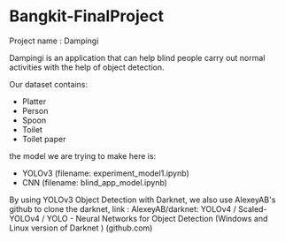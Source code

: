 # Bangkit-FinalProject
Project name : Dampingi

Dampingi is an application that can help blind people carry out normal activities with the help of object detection.

Our dataset contains:
- Platter
- Person
- Spoon
- Toilet
- Toilet paper

the model we are trying to make here is:
- YOLOv3 (filename: experiment_model1.ipynb)
- CNN (filename: blind_app_model.ipynb)

By using YOLOv3 Object Detection with Darknet, we also use AlexeyAB's github to clone the darknet, link :
AlexeyAB/darknet: YOLOv4 / Scaled-YOLOv4 / YOLO - Neural Networks for Object Detection (Windows and Linux version of Darknet ) (github.com)
